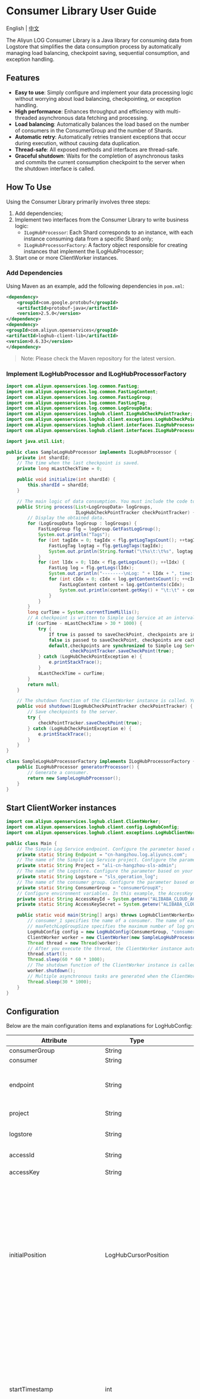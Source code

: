 # Consumer Library User Guide

English | [中文](./README-zh_CN.md)

The Aliyun LOG Consumer Library is a Java library for consuming data from Logstore that simplifies the data consumption process by automatically managing load balancing, checkpoint saving, sequential consumption, and exception handling.


## Features

- **Easy to use**: Simply configure and implement your data processing logic without worrying about load balancing, checkpointing, or exception handling.
- **High performance**: Enhances throughput and efficiency with multi-threaded asynchronous data fetching and processing.
- **Load balancing**: Automatically balances the load based on the number of consumers in the ConsumerGroup and the number of Shards.
- **Automatic retry**: Automatically retries transient exceptions that occur during execution, without causing data duplication.
- **Thread-safe**: All exposed methods and interfaces are thread-safe.
- **Graceful shutdown**: Waits for the completion of asynchronous tasks and commits the current consumption checkpoint to the server when the shutdown interface is called.


## How To Use

Using the Consumer Library primarily involves three steps:

1. Add dependencies;
2. Implement two interfaces from the Consumer Library to write business logic:
    - `ILogHubProcessor`: Each Shard corresponds to an instance, with each instance consuming data from a specific Shard only;
    - `ILogHubProcessorFactory`: A factory object responsible for creating instances that implement the ILogHubProcessor;
3. Start one or more ClientWorker instances.

### Add Dependencies

Using Maven as an example, add the following dependencies in `pom.xml`:

```xml
<dependency>
    <groupId>com.google.protobuf</groupId>
    <artifactId>protobuf-java</artifactId>
    <version>2.5.0</version>
</dependency>
<dependency>
<groupId>com.aliyun.openservices</groupId>
<artifactId>loghub-client-lib</artifactId>
<version>0.6.33</version>
</dependency>
```

> Note: Please check the Maven repository for the latest version.

### Implement ILogHubProcessor and ILogHubProcessorFactory

```java
import com.aliyun.openservices.log.common.FastLog;
import com.aliyun.openservices.log.common.FastLogContent;
import com.aliyun.openservices.log.common.FastLogGroup;
import com.aliyun.openservices.log.common.FastLogTag;
import com.aliyun.openservices.log.common.LogGroupData;
import com.aliyun.openservices.loghub.client.ILogHubCheckPointTracker;
import com.aliyun.openservices.loghub.client.exceptions.LogHubCheckPointException;
import com.aliyun.openservices.loghub.client.interfaces.ILogHubProcessor;
import com.aliyun.openservices.loghub.client.interfaces.ILogHubProcessorFactory;

import java.util.List;

public class SampleLogHubProcessor implements ILogHubProcessor {
    private int shardId;
    // The time when the last checkpoint is saved. 
    private long mLastCheckTime = 0;

    public void initialize(int shardId) {
        this.shardId = shardId;
    }

    // The main logic of data consumption. You must include the code to handle all exceptions that may occur during data consumption. 
    public String process(List<LogGroupData> logGroups,
                          ILogHubCheckPointTracker checkPointTracker) {
        // Display the obtained data. 
        for (LogGroupData logGroup : logGroups) {
            FastLogGroup flg = logGroup.GetFastLogGroup();
            System.out.println("Tags");
            for (int tagIdx = 0; tagIdx < flg.getLogTagsCount(); ++tagIdx) {
                FastLogTag logtag = flg.getLogTags(tagIdx);
                System.out.println(String.format("\t%s\t:\t%s", logtag.getKey(), logtag.getValue()));
            }
            for (int lIdx = 0; lIdx < flg.getLogsCount(); ++lIdx) {
                FastLog log = flg.getLogs(lIdx);
                System.out.println("--------\nLog: " + lIdx + ", time: " + log.getTime() + ", GetContentCount: " + log.getContentsCount());
                for (int cIdx = 0; cIdx < log.getContentsCount(); ++cIdx) {
                    FastLogContent content = log.getContents(cIdx);
                    System.out.println(content.getKey() + "\t:\t" + content.getValue());
                }
            }
        }
        long curTime = System.currentTimeMillis();
        // A checkpoint is written to Simple Log Service at an interval of 30 seconds. If the ClientWorker instance unexpectedly stops within 30 seconds, a newly started ClientWorker instance consumes data from the last checkpoint. A small amount of data may be repeatedly consumed. 
        if (curTime - mLastCheckTime > 30 * 1000) {
            try {
                If true is passed to saveCheckPoint, checkpoints are immediately synchronized to Simple Log Service.If
                false is passed to saveCheckPoint, checkpoints are cached on your computer.By
                default,checkpoints are synchronized to Simple Log Service at an interval of 60 seconds.
                        checkPointTracker.saveCheckPoint(true);
            } catch (LogHubCheckPointException e) {
                e.printStackTrace();
            }
            mLastCheckTime = curTime;
        }
        return null;
    }

    // The shutdown function of the ClientWorker instance is called. You can manage the checkpoints. 
    public void shutdown(ILogHubCheckPointTracker checkPointTracker) {
        // Save checkpoints to the server. 
        try {
            checkPointTracker.saveCheckPoint(true);
        } catch (LogHubCheckPointException e) {
            e.printStackTrace();
        }
    }
}

class SampleLogHubProcessorFactory implements ILogHubProcessorFactory {
    public ILogHubProcessor generatorProcessor() {
        // Generate a consumer. 
        return new SampleLogHubProcessor();
    }
}
```

## Start ClientWorker instances

```java
import com.aliyun.openservices.loghub.client.ClientWorker;
import com.aliyun.openservices.loghub.client.config.LogHubConfig;
import com.aliyun.openservices.loghub.client.exceptions.LogHubClientWorkerException;

public class Main {
    // The Simple Log Service endpoint. Configure the parameter based on your business scenario. 
    private static String Endpoint = "cn-hangzhou.log.aliyuncs.com";
    // The name of the Simple Log Service project. Configure the parameter based on your business scenario. You must enter the name of an existing project. 
    private static String Project = "ali-cn-hangzhou-sls-admin";
    // The name of the Logstore. Configure the parameter based on your business scenario. You must enter the name of an existing Logstore. 
    private static String Logstore = "sls_operation_log";
    // The name of the consumer group. Configure the parameter based on your business scenario. You do not need to create a consumer group in advance. A consumer group is automatically created when a program runs. 
    private static String ConsumerGroup = "consumerGroupX";
    // Configure environment variables. In this example, the AccessKey ID and AccessKey secret are obtained from environment variables.  
    private static String AccessKeyId = System.getenv("ALIBABA_CLOUD_ACCESS_KEY_ID");
    private static String AccessKeySecret = System.getenv("ALIBABA_CLOUD_ACCESS_KEY_SECRET");

    public static void main(String[] args) throws LogHubClientWorkerException, InterruptedException {
        // consumer_1 specifies the name of a consumer. The name of each consumer in a consumer group must be unique. If different consumers start processes on different machines to consume data in a Logstore, you can use the machine IP addresses to identify each consumer. 
        // maxFetchLogGroupSize specifies the maximum number of log groups that can be obtained from Simple Log Service at a time. Retain the default value. You can use config.setMaxFetchLogGroupSize(100); to change the maximum number. Valid range: (0,1000]. 
        LogHubConfig config = new LogHubConfig(ConsumerGroup, "consumer_1", Endpoint, Project, Logstore, AccessKeyId, AccessKeySecret, LogHubConfig.ConsumePosition.BEGIN_CURSOR, 1000);
        ClientWorker worker = new ClientWorker(new SampleLogHubProcessorFactory(), config);
        Thread thread = new Thread(worker);
        // After you execute the thread, the ClientWorker instance automatically runs and extends the Runnable interface. 
        thread.start();
        Thread.sleep(60 * 60 * 1000);
        // The shutdown function of the ClientWorker instance is called to exit the consumption instance. The associated thread is automatically stopped. 
        worker.shutdown();
        // Multiple asynchronous tasks are generated when the ClientWorker instance is running. To ensure that all running tasks securely stop after the shutdown, we recommend that you set Thread.sleep to 30 seconds. 
        Thread.sleep(30 * 1000);
    }
}
```

## Configuration

Below are the main configuration items and explanations for LogHubConfig:

| Attribute                    | Type                 | Default Value                                 | Description                                                                                                                                                                                                                                                                                                                                                                             |
|------------------------------|----------------------|-----------------------------------------------|-----------------------------------------------------------------------------------------------------------------------------------------------------------------------------------------------------------------------------------------------------------------------------------------------------------------------------------------------------------------------------------------|
| consumerGroup                | String               |                                               | Consumer group name.                                                                                                                                                                                                                                                                                                                                                                    |
| consumer                     | String               |                                               | Consumer name.                                                                                                                                                                                                                                                                                                                                                                          |  
| endpoint                     | String               |                                               | Service endpoint. For information on determining the service endpoint for a Project, refer to the [Endpoints](https://www.alibabacloud.com/help/en/sls/developer-reference/endpoints).                                                                                                                                                                                                  |
| project                      | String               |                                               | Name of the project to be consumed.                                                                                                                                                                                                                                                                                                                                                     |                                                                                               
| logstore                     | String               |                                               | Name of the logstore within the project to be consumed.                                                                                                                                                                                                                                                                                                                                 |                                                                                                      
| accessId                     | String               |                                               | AccessKeyId of the account.                                                                                                                                                                                                                                                                                                                                                             |                                                                                                      
| accessKey                    | String               |                                               | AccessKeySecret of the account.                                                                                                                                                                                                                                                                                                                                                         |                                                                                                      
| initialPosition              | LogHubCursorPosition |                                               | The starting point for consumption. This parameter is used only at the time of the first creation of the consumer group. When the consumer group is started again for consumption, it will continue from the last consumed checkpoint. Options include: <br/> - `BEGIN_CURSOR`：Start position<br/> - `END_CURSOR`：End position<br/> - `SPECIAL_TIMER_CURSOR`：Custom start position<br/> |                                                                                                      
| startTimestamp               | int                  |                                               | Custom log consumption time point. This parameter can only be used when `initialPosition` is set to `SPECIAL_TIMER_CURSOR`. It represents the UNIX timestamp in seconds. When the `startTimestamp` parameter is passed, LogHubConfig automatically sets initialPosition to `SPECIAL_TIMER_CURSOR`.                                                                                      |                                                                                                      
| fetchIntervalMillis          | long                 | 200                                           | Interval for fetching logs from the server, in milliseconds. It is recommended to set this value to 200 or more.                                                                                                                                                                                                                                                                        |                                                                                                      
| heartbeatIntervalMillis      | long                 | 5000                                          | The interval for sending heartbeats to the server, in seconds. If the server doesn't receive a heartbeat for (heartbeatIntervalMillis + timeoutInSeconds), it assumes the consumer has gone offline and will reassign the held Shard.                                                                                                                                                   |                                                                                                      
| consumeInOrder               | boolean              | false                                         | Whether to consume logs in order.                                                                                                                                                                                                                                                                                                                                                       |                                                                                                      
| stsToken                     | String               |                                               | AccessKeyToken of the account. Required when consuming data using a role.                                                                                                                                                                                                                                                                                                               |                                                                                                      
| autoCommitEnabled            | boolean              | true                                          | Whether to automatically commit checkpoint information to the server. When enabled, checkpoints will be committed to the server at regular intervals. The interval is configurable through `autoCommitIntervalMs`.                                                                                                                                                                      |                                                                                                      
| batchSize                    | int                  | 1000                                          | The number of log groups to fetch from the server in one request. Default value is 1000, with a range of 1 ~ 1000. For more information on log groups, please refer to [Log Group](https://www.alibabacloud.com/help/en/sls/product-overview/log-group).                                                                                                                                |                                                                                                      
| timeoutInSeconds             | int                  | 60                                            | Consumer timeout period, in seconds.                                                                                                                                                                                                                                                                                                                                                    |                                                                                                      
| maxInProgressingDataSizeInMB | int                  | 0                                             | The maximum amount of data in MB that all Consumers are currently processing. A value of 0 means no limit. If this limit is exceeded, the data fetch thread will be blocked. Therefore, this value can be used to control the rate of asynchronous data fetch and the size of memory used.                                                                                              |                                                                                                      
| userAgent                    | String               | `Consumer-Library-{ConsumerGroup}/{Consumer}` | UserAgent for the API call.                                                                                                                                                                                                                                                                                                                                                             |                                                                                                      
| proxyHost                    | String               |                                               | Proxy server host.                                                                                                                                                                                                                                                                                                                                                                      |                                                                                                      
| proxyPort                    | int                  |                                               | Proxy server port.                                                                                                                                                                                                                                                                                                                                                                      |                                                                                                      
| proxyUsername                | String               |                                               | Proxy server username.                                                                                                                                                                                                                                                                                                                                                                  |                                                                                                      
| proxyPassword                | String               |                                               | Proxy server password.                                                                                                                                                                                                                                                                                                                                                                  |                                                                                                      
| proxyDomain                  | String               |                                               | Proxy server domain.                                                                                                                                                                                                                                                                                                                                                                    |                                                                                                      
| proxyWorkstation             | String               |                                               | Proxy workstation.                                                                                                                                                                                                                                                                                                                                                                      |                                                                                                      


## Common Questions and Precautions

### Introduction to the concept of Consumer Library

There are four main concepts in the Consumer Library: ConsumerGroup, Consumer, Heartbeat, and Checkpoint. Their relationships are as follows:

![](pics/consumer_group_concepts.jpg)

**ConsumerGroup**

A ConsumerGroup is a sub-resource of Logstore. Consumers with the same ConsumerGroup name jointly consume all data from the same Logstore without overlapping data consumption.

A maximum of 30 ConsumerGroups can be created under a single Logstore, and they must have unique names. ConsumerGroups
under the same Logstore do not affect each other's data consumption.

ConsumerGroup has two important attributes:

- `order`: `boolean`, indicates whether to consume data with the same hash key in the order it was written.
- `timeout`: `integer`, the timeout period for consumers within the ConsumerGroup, in seconds. If a consumer's heartbeat interval exceeds the timeout, the server deems the consumer to be offline.

**Consumer**

A Consumer. Multiple Consumers correspond to a single ConsumerGroup, and Consumers within the same ConsumerGroup must not have the same name. Several shards will be allocated to each Consumer, whose responsibility is to consume data on these Shards.

**Heartbeat**

Consumer heartbeat. Consumers must regularly report a heartbeat packet to the server to indicate they are still alive.

**Checkpoint**

Consumption position. Consumers periodically save the consumption position of the Shards assigned to them to the server.

When a Shard is reassigned to another consumer, that new consumer can obtain the consumption checkpoint from the server and continue to consume data from that checkpoint, ensuring no data loss.

### The Relationship Between ConsumerGroup, Consumer, and ClientWorker

In LogHubConfig, ConsumerGroup represents a consumer group. Consumers with the same ConsumerGroup share the consumption of Shards in a Logstore.

Consumer is created and managed by ClientWorker, and there is a one-to-one correspondence between Shard and Consumer.

Assume there are Shards 0 to 3 (4 Shards in total) in a Logstore, and there are 3 Workers with the following ConsumerGroup and Worker pairs:

- `<consumer_group_name_1, worker_A>`
- `<consumer_group_name_1, worker_B>`
- `<consumer_group_name_2, worker_C>`

Then, the possible assignment of Workers to Shards might be:
 
- `<consumer_group_name_1, worker_A>`: shard_0, shard_1
- `<consumer_group_name_1, worker_B>`: shard_2, shard_3
- `<consumer_group_name_2, worker_C>`: shard_0, shard_1, shard_2, shard_3 (Workers with different ConsumerGroups do not affect each other)

### Implementation of ILogHubProcessor

- It is essential to ensure that the implemented `ILogHubProcessor#process()` interface can execute and exit smoothly each time in order to continue fetching the next batch of data.
- If `process()` returns `null` or an empty string, it is considered that the data processing is successful, and the next batch of data will be fetched; otherwise, a Checkpoint must be returned so the Consumer can re-fetch the data corresponding to that Checkpoint.
- For the `saveCheckPoint()` interface of ILogHubCheckPointTracker, whether the passed parameter is true or false, it indicates that the current data processing is complete.
  - If the parameter is `true`, the consumption checkpoint is immediately persisted to the server.
  - If the parameter is `false`, the consumption checkpoint is stored in memory. If autoCommitEnabled is true, the consumption checkpoint will be periodically synchronized to the server.
  
### RAM Permissions for Data Consumption

If the AccessKey of a sub-user or role is configured in LogHubConfig, authorization needs to be completed in RAM. For detailed information, please refer to [RAM User Authorization](https://www.alibabacloud.com/help/en/sls/user-guide/use-consumer-groups-to-consume-data#section-yrp-xfr-7va).

> Note: For security reasons, please use the RAM User Account AccessKey instead of the Alibaba Cloud Account AccessKey.

## Feedback on Issues

If you encounter any issues during use, you can create a [GitHub Issue](https://github.com/aliyun/aliyun-log-consumer-java/issues) or go to the Alibaba Cloud Support Center to [submit a ticket](https://selfservice.console.aliyun.com/service/create-ticket).
